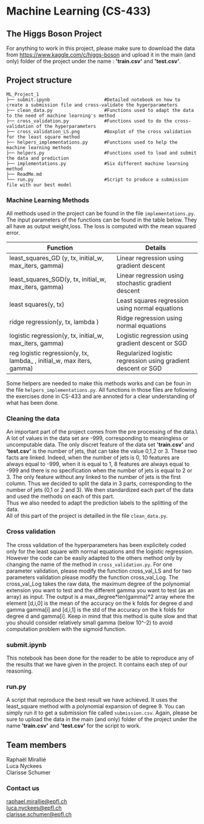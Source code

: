 # Machine Learning (CS-433)
## The Higgs Boson Project

For anything to work in this project, please make sure to download the data from https://www.kaggle.com/c/higgs-boson and upload it in the main (and only) folder of the project under the name : **'train.csv'** and **'test.csv'**.

## Project structure
```
ML_Project_1
├── submit.ipynb                    #Detailed notebook on how to create a submission file and cross-validate the hyperparameters
├── clean_data.py                   #Functions used to adapt the data to the need of machine learning's method
├── cross_validation.py             #Functions used to do the cross-validation of the hyperparameters 
├── cross_validation_LS.png         #Boxplot of the cross validation for the least square method
├── helpers_implementations.py      #Functions used to help the machine learning methods
├── helpers.py                      #Functions used to load and submit the data and prediction
├── implementations.py              #Six different machine learning method
├── ReadMe.md
└── run.py                          #Script to produce a submission file with our best model
```
### Machine Learning Methods

All methods used in the project can be found in the file `implementations.py`. The input parameters of the functions can be found in the table below. They all have as output weight,loss. The loss is computed with the mean squared error. 

| Function                                                     | Details                                                      |
| ------------------------------------------------------------ | ------------------------------------------------------------ |
| least_squares_GD (y, tx, initial_w, max_iters, gamma)        | Linear regression using gradient descent                     |
| least_squares_SGD(y, tx, initial_w, max_iters, gamma)        | Linear regression using stochastic gradient descent          |
| least squares(y, tx)                                         | Least squares regression using normal equations              |
| ridge regression(y, tx, lambda )                             | Ridge regression using normal equations                      |
| logistic regression(y, tx, initial_w, max_iters, gamma)      | Logistic regression using gradient descent or SGD            |
| reg logistic regression(y, tx, lambda_ , initial_w, max iters, gamma) | Regularized logistic regression using gradient descent or SGD

Some helpers are needed to make this methods works and can be foun in the file `helpers_implementations.py`. All functions in those files are following the exercises done in CS-433 and are annoted for a clear understanding of what has been done. 

### Cleaning the data

An important part of the project comes from the pre processing of the data.\ 
A lot of values in the data set are -999, corresponding to meaningless or uncomputable data. The only discret feature of the data set  **'train.csv'** and **'test.csv'** is the number of jets, that can take the value 0,1,2 or 3. These two facts are linked. Indeed, when the number of jets is 0, 10 features are always equal to -999, when it is equal to 1, 8 features are always equal to -999 and there is no specification when the number of jets is equal to 2 or 3. The only feature without any linked to the number of jets is the first column. Thus we decided to split the data in 3 parts, corresponding to the number of jets (0,1 or 2 and 3). We then standardized each part of the data and used the methods on each of this part.\
Thus we also needed to adapt the prediction labels to the splitting of the data.\
All of this part of the project is detailled in the file `clean_data.py`.

### Cross validation

The cross validation of the hyperparameters has been explicitely coded only for the least square with normal equations and the logistic regression. However the code can be easily adapted to the others method only by changing the name of the method in `cross_validation.py`. For one parameter validation, please modify the function cross_val_LS and for two parameters validation please modify the function cross_val_Log.
The cross_val_Log takes the raw data, the maximum degree of the polynomial extension you want to test and the different gamma you want to test (as an array) as input. The output is a max_degree\*len(gamma)\*2 array where the element [d,i,0] is the mean of the accuracy on the k folds for degree d and gamma gamma[i] and [d,i,1] is the std of the accuracy on the k folds for degree d and gamma[i]. Keep in mind that this method is quite slow and that you should consider relatively small gamma (below 10^-2) to avoid computation problem with the sigmoid function.

### submit.ipynb

This notebook has been done for the reader to be able to reproduce any of the results that we have given in the project. It contains each step of our reasoning. 

### run.py

A script that reproduce the best result we have achieved. It uses the least_square method with a polynomial expansion of degree 9. You can simply run it to get a submission file called `submission.csv`. Again, please be sure to upload the data in the main (and only) folder of the project under the name **'train.csv'** and **'test.csv'** for the script to work.

## Team members
Raphaël Mirallié\
Luca Nyckees\
Clarisse Schumer

### Contact us
raphael.mirallie@epfl.ch\
luca.nyckees@epfl.ch\
clarisse.schumer@epfl.ch
